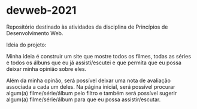# devweb-2021
Repositório destinado às atividades da disciplina de Princípios de Desenvolvimento Web.

Ideia do projeto:

Minha ideia é construir um site que mostre todos os filmes, todas as séries e todos os álbuns que eu já assisti/escutei e que permita que eu possa deixar minha opinião sobre eles. 

Além da minha opinão, será possível deixar uma nota de avaliação associada a cada um deles. Na página inicial, será possível procurar algum(a) filme/série/álbum pelo filtro e também será possível sugerir algum(a) filme/série/álbum para que eu possa assistir/escutar.
